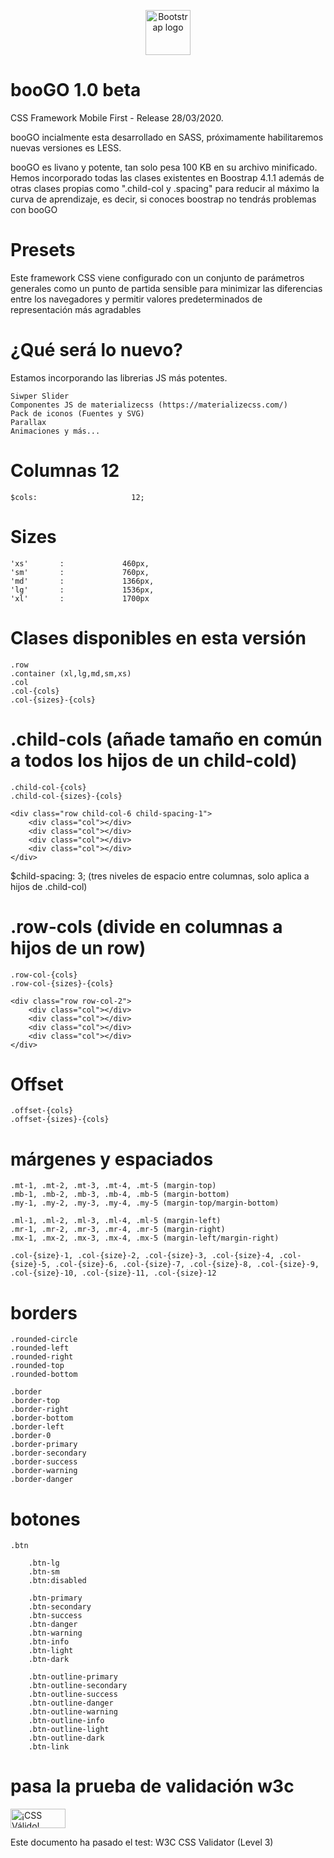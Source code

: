 <p align="center">
  <a href="https://getbootstrap.com/" rel="nofollow">
    <img src="https://camo.githubusercontent.com/a5f1061fb7cedc496c697e46448c39a1e6540184/68747470733a2f2f676574626f6f7473747261702e636f6d2f646f63732f342e332f6173736574732f6272616e642f626f6f7473747261702d736f6c69642e737667" alt="Bootstrap logo" width="72" height="72" data-canonical-src="https://getbootstrap.com/docs/4.3/assets/brand/bootstrap-solid.svg" style="max-width:100%;">
  </a>
</p>

# booGO 1.0 beta
CSS Framework Mobile First - Release 28/03/2020.

booGO incialmente esta desarrollado en SASS, próximamente habilitaremos nuevas versiones es LESS.

booGO es livano y potente, tan solo pesa 100 KB en su archivo minificado. Hemos incorporado todas las clases existentes en Boostrap 4.1.1 además de otras clases propias como ".child-col y  .spacing" para reducir al máximo la curva de aprendizaje, es decir, si conoces boostrap no tendrás problemas con booGO

# Presets

Este framework CSS viene configurado con un conjunto de parámetros generales como un punto de partida sensible para minimizar las diferencias entre los navegadores y permitir valores predeterminados de representación más agradables

# ¿Qué será lo nuevo?

Estamos incorporando las librerias JS más potentes.

	Siwper Slider
	Componentes JS de materializecss (https://materializecss.com/)
	Pack de iconos (Fuentes y SVG)
	Parallax
	Animaciones y más...

# Columnas 12

	$cols:                     12;

# Sizes

	'xs'       :             460px,
	'sm'       :             760px,
	'md'       :             1366px,
	'lg'       :             1536px,
	'xl'       :             1700px

# Clases disponibles en esta versión

	.row
	.container (xl,lg,md,sm,xs)
	.col
	.col-{cols}
	.col-{sizes}-{cols}

# .child-cols (añade tamaño en común a todos los hijos de un child-cold)

	.child-col-{cols}
	.child-col-{sizes}-{cols}

	<div class="row child-col-6 child-spacing-1">
	    <div class="col"></div>
	    <div class="col"></div>
	    <div class="col"></div>
	    <div class="col"></div>
	</div>

$child-spacing:             3; (tres niveles de espacio entre columnas, solo aplica a hijos de .child-col)

# .row-cols (divide en columnas a hijos de un row)

	.row-col-{cols}
	.row-col-{sizes}-{cols}

	<div class="row row-col-2">
	    <div class="col"></div>
	    <div class="col"></div>
	    <div class="col"></div>
	    <div class="col"></div>
	</div>

# Offset
	.offset-{cols}
	.offset-{sizes}-{cols}
	
# márgenes y espaciados

	.mt-1, .mt-2, .mt-3, .mt-4, .mt-5 (margin-top)
	.mb-1, .mb-2, .mb-3, .mb-4, .mb-5 (margin-bottom)
	.my-1, .my-2, .my-3, .my-4, .my-5 (margin-top/margin-bottom)

	.ml-1, .ml-2, .ml-3, .ml-4, .ml-5 (margin-left)
	.mr-1, .mr-2, .mr-3, .mr-4, .mr-5 (margin-right)
	.mx-1, .mx-2, .mx-3, .mx-4, .mx-5 (margin-left/margin-right)

	.col-{size}-1, .col-{size}-2, .col-{size}-3, .col-{size}-4, .col-{size}-5, .col-{size}-6, .col-{size}-7, .col-{size}-8, .col-{size}-9, .col-{size}-10, .col-{size}-11, .col-{size}-12

# borders

	.rounded-circle
	.rounded-left
	.rounded-right
	.rounded-top
	.rounded-bottom

	.border
	.border-top
	.border-right
	.border-bottom
	.border-left
	.border-0
	.border-primary
	.border-secondary
	.border-success
	.border-warning
	.border-danger

# botones

	.btn

		.btn-lg
		.btn-sm
		.btn:disabled

		.btn-primary
		.btn-secondary
		.btn-success
		.btn-danger
		.btn-warning
		.btn-info
		.btn-light
		.btn-dark

		.btn-outline-primary
		.btn-outline-secondary
		.btn-outline-success
		.btn-outline-danger
		.btn-outline-warning
		.btn-outline-info
		.btn-outline-light
		.btn-outline-dark
		.btn-link

# pasa la prueba de validación w3c

<p>
	<a href="http://jigsaw.w3.org/css-validator/check/referer">
		<img style="border:0;width:88px;height:31px"
			src="http://jigsaw.w3.org/css-validator/images/vcss-blue"
			alt="¡CSS Válido!" />
	</a>
</p>
Este documento ha pasado el test: W3C CSS Validator (Level 3)
